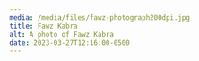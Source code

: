 ```yaml
---
media: /media/files/fawz-photograph200dpi.jpg
title: Fawz Kabra
alt: A photo of Fawz Kabra
date: 2023-03-27T12:16:00-0500
---
```

